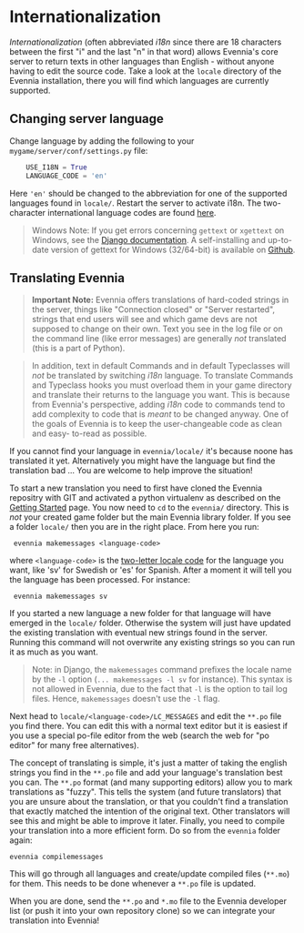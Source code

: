 # Internationalization


*Internationalization* (often abbreviated *i18n* since there are 18 characters between the first "i"
and the last "n" in that word) allows Evennia's core server to return texts in other languages than
English - without anyone having to edit the source code. Take a look at the `locale` directory of
the Evennia installation, there you will find which languages are currently supported.

## Changing server language

Change language by adding the following to your `mygame/server/conf/settings.py` file:

```python
    USE_I18N = True
    LANGUAGE_CODE = 'en'
```

Here `'en'` should be changed to the abbreviation for one of the supported languages found in
`locale/`. Restart the server to activate i18n. The two-character international language codes are
found [here](http://www.science.co.il/Language/Codes.asp).

> Windows Note: If you get errors concerning `gettext` or `xgettext` on Windows, see the [Django
documentation](https://docs.djangoproject.com/en/1.7/topics/i18n/translation/#gettext-on-windows). A
self-installing and up-to-date version of gettext for Windows (32/64-bit) is available on
[Github](https://github.com/mlocati/gettext-iconv-windows).

## Translating Evennia

> **Important Note:** Evennia offers translations of hard-coded strings in the server, things like
"Connection closed" or "Server restarted", strings that end users will see and which game devs are
not supposed to change on their own. Text you see in the log file or on the command line (like error
messages) are generally *not* translated (this is a part of Python).

> In addition, text in default Commands and in default Typeclasses will *not* be translated by
switching *i18n* language. To translate Commands and Typeclass hooks you must overload them in your
game directory and translate their returns to the language you want. This is because from Evennia's
perspective, adding *i18n* code to commands tend to add complexity to code that is *meant* to be
changed anyway. One of the goals of Evennia is to keep the user-changeable code as clean and easy-
to-read as possible.

If you cannot find your language in `evennia/locale/` it's because noone has translated it yet.
Alternatively you might have the language but find the translation bad ... You are welcome to help
improve the situation!

To start a new translation you need to first have cloned the Evennia repositry with GIT and
activated a python virtualenv as described on the [Getting Started](./Getting-Started.md) page. You now
need to `cd` to the `evennia/` directory. This is *not* your created game folder but the main
Evennia library folder. If you see a folder `locale/` then you are in the right place. From here you
run:

     evennia makemessages <language-code>

where `<language-code>` is the [two-letter locale code](http://www.science.co.il/Language/Codes.asp)
for the language you want, like 'sv' for Swedish or 'es' for Spanish. After a moment it will tell
you the language has been processed.  For instance:

     evennia makemessages sv

If you started a new language a new folder for that language will have emerged in the `locale/`
folder. Otherwise the system will just have updated the existing translation with eventual new
strings found in the server. Running this command will not overwrite any existing strings so you can
run it as much as you want.

> Note: in Django, the `makemessages` command prefixes the locale name by the `-l` option (`...
makemessages -l sv` for instance).  This syntax is not allowed in Evennia, due to the fact that `-l`
is the option to tail log files.  Hence, `makemessages` doesn't use the `-l` flag.

Next head to `locale/<language-code>/LC_MESSAGES` and edit the `**.po` file you find there.  You can
edit this with a normal text editor but it is easiest if you use a special po-file editor from the
web (search the web for "po editor" for many free alternatives).

The concept of translating is simple, it's just a matter of taking the english strings you find in
the `**.po` file and add your language's translation best you can. The `**.po` format (and many
supporting editors) allow you to mark translations as "fuzzy". This tells the system (and future
translators) that you are unsure about the translation, or that you couldn't find a translation that
exactly matched the intention of the original text. Other translators will see this and might be
able to improve it later.
Finally, you need to compile your translation into a more efficient form. Do so from the `evennia`
folder
again:

    evennia compilemessages

This will go through all languages and create/update compiled files (`**.mo`) for them. This needs
to be done whenever a `**.po` file is updated.

When you are done, send the `**.po` and `*.mo` file to the Evennia developer list (or push it into
your own repository clone) so we can integrate your translation into Evennia!
